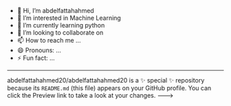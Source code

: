 - 👋 Hi, I’m abdelfattahahmed
- 👀 I’m interested in Machine Learning
- 🌱 I’m currently learning python
- 💞️ I’m looking to collaborate on 
- 📫 How to reach me ...
- 😄 Pronouns: ...
- ⚡ Fun fact: ...
----------------------------------------------
abdelfattahahmed20/abdelfattahahmed20 is a ✨ special ✨ repository because its `README.md` (this file) appears on your GitHub profile.
You can click the Preview link to take a look at your changes.
--->
